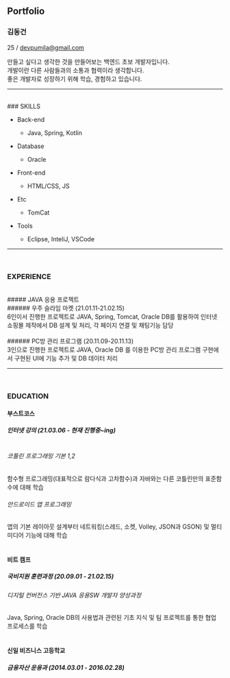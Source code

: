 ## Portfolio<br>

### 김동건<br>
25 / devpumila@gmail.com

만들고 싶다고 생각한 것을 만들어보는 백엔드 초보 개발자입니다.<br>
개발이란 다른 사람들과의 소통과 협력이라 생각합니다.<br>
좋은 개발자로 성장하기 위해 학습, 경험하고 있습니다.

<hr/><br>
### SKILLS
<br>

+ Back-end
  + Java, Spring, Kotlin

+ Database
  + Oracle

+ Front-end
  + HTML/CSS, JS 
+ Etc
  + TomCat
+ Tools
  + Eclipse, InteliJ, VSCode

<hr/><br>

### EXPERIENCE
<br>
##### JAVA 응용 프로젝트
<br>
###### 우주 슬라임 마켓 (21.01.11-21.02.15)
<br>
6인이서 진행한 프로젝트로 JAVA, Spring, Tomcat, Oracle DB를 활용하여 인터넷 쇼핑몰 제작에서 DB 설계 및 처리, 각 페이지 연결 및 채팅기능 담당<br><br>
###### PC방 관리 프로그램 (20.11.09-20.11.13)
<br>
3인으로 진행한 프로젝트로 JAVA, Oracle DB 를 이용한 PC방 관리 프로그램 구현에서 구현된 UI에 기능 추가 및 DB 데이터 처리

<hr/><br>

### EDUCATION<br>
#### 부스트코스 <br>
##### 인터넷 강의 (21.03.06 - 현재 진행중~ing)<br><br>

###### 코틀린 프로그래밍 기본 1,2<br>
함수형 프로그래밍(대표적으로 람다식과 고차함수)과 자바와는 다른 코틀린만의 표준함수에 대해 학습<br>
###### 안드로이드 앱 프로그래밍 <br>
앱의 기본 레이아웃 설계부터 네트워킹(스레드, 소켓, Volley, JSON과 GSON) 및 멀티미디어 기능에 대해 학습<br><br>


#### 비트 캠프<br>
##### 국비지원 훈련과정 (20.09.01 - 21.02.15)<br>
###### 디지털 컨버전스 기반 JAVA 응용SW 개발자 양성과정<br>
Java, Spring, Oracle DB의 사용법과 관련된 기초 지식 및 팀 프로젝트를 통한 협업 프로세스를 학습<br><br>


#### 신일 비즈니스 고등학교<br>
##### 금융자산 운용과 (2014.03.01 - 2016.02.28)<br>
